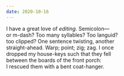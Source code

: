 ```yaml
---
date: 2020-10-16
---
```


I have a great love of *editing*. Semicolon—<br>or m-dash? Too many syllables? Too languid?<br>too clipped? One sentence twisting, another<br>straight-ahead. Warp; point; zig; zag. I once<br>dropped my house-keys such that they fell<br>between the boards of the front porch:<br> I rescued them
with a bent coat-hanger.
